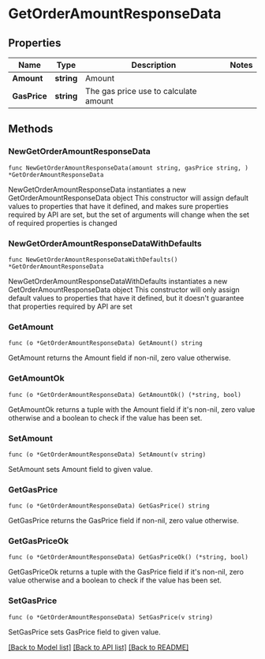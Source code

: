 # GetOrderAmountResponseData

## Properties

Name | Type | Description | Notes
------------ | ------------- | ------------- | -------------
**Amount** | **string** | Amount | 
**GasPrice** | **string** | The gas price use to calculate amount | 

## Methods

### NewGetOrderAmountResponseData

`func NewGetOrderAmountResponseData(amount string, gasPrice string, ) *GetOrderAmountResponseData`

NewGetOrderAmountResponseData instantiates a new GetOrderAmountResponseData object
This constructor will assign default values to properties that have it defined,
and makes sure properties required by API are set, but the set of arguments
will change when the set of required properties is changed

### NewGetOrderAmountResponseDataWithDefaults

`func NewGetOrderAmountResponseDataWithDefaults() *GetOrderAmountResponseData`

NewGetOrderAmountResponseDataWithDefaults instantiates a new GetOrderAmountResponseData object
This constructor will only assign default values to properties that have it defined,
but it doesn't guarantee that properties required by API are set

### GetAmount

`func (o *GetOrderAmountResponseData) GetAmount() string`

GetAmount returns the Amount field if non-nil, zero value otherwise.

### GetAmountOk

`func (o *GetOrderAmountResponseData) GetAmountOk() (*string, bool)`

GetAmountOk returns a tuple with the Amount field if it's non-nil, zero value otherwise
and a boolean to check if the value has been set.

### SetAmount

`func (o *GetOrderAmountResponseData) SetAmount(v string)`

SetAmount sets Amount field to given value.


### GetGasPrice

`func (o *GetOrderAmountResponseData) GetGasPrice() string`

GetGasPrice returns the GasPrice field if non-nil, zero value otherwise.

### GetGasPriceOk

`func (o *GetOrderAmountResponseData) GetGasPriceOk() (*string, bool)`

GetGasPriceOk returns a tuple with the GasPrice field if it's non-nil, zero value otherwise
and a boolean to check if the value has been set.

### SetGasPrice

`func (o *GetOrderAmountResponseData) SetGasPrice(v string)`

SetGasPrice sets GasPrice field to given value.



[[Back to Model list]](../README.md#documentation-for-models) [[Back to API list]](../README.md#documentation-for-api-endpoints) [[Back to README]](../README.md)


